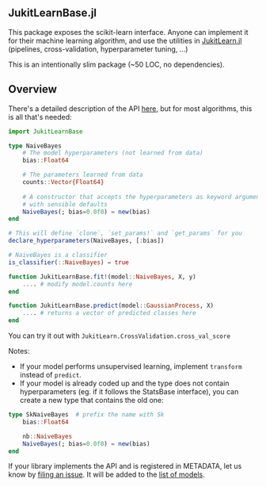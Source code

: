 JukitLearnBase.jl
------------

This package exposes the scikit-learn interface. Anyone can implement it for
their machine learning algorithm, and use the utilities
in [JukitLearn.jl](https://github.com/cstjean/ScikitLearn.jl)
(pipelines, cross-validation, hyperparameter tuning, ...)

This is an intentionally slim package (~50 LOC, no dependencies).

Overview
-----

There's a detailed description of the API [here](docs/API.md), but for most
algorithms, this is all that's needed:

```julia
import JukitLearnBase

type NaiveBayes
    # The model hyperparameters (not learned from data)
    bias::Float64

    # The parameters learned from data
    counts::Vector{Float64}
    
    # A constructor that accepts the hyperparameters as keyword arguments
    # with sensible defaults
    NaiveBayes(; bias=0.0f0) = new(bias)
end

# This will define `clone`, `set_params!` and `get_params` for you
declare_hyperparameters(NaiveBayes, [:bias])

# NaiveBayes is a classifier
is_classifier(::NaiveBayes) = true

function JukitLearnBase.fit!(model::NaiveBayes, X, y)
    .... # modify model.counts here
end

function JukitLearnBase.predict(model::GaussianProcess, X)
    .... # returns a vector of predicted classes here
end
```

You can try it out with `JukitLearn.CrossValidation.cross_val_score`

Notes:

- If your model performs unsupervised learning, implement `transform` instead of
`predict`.
- If your model is already coded up and the type does not contain
hyperparameters (eg. if it follows the StatsBase interface), you can create a
new type that contains the old one:

```julia
type SkNaiveBayes  # prefix the name with Sk
    bias::Float64

    nb::NaiveBayes
    NaiveBayes(; bias=0.0f0) = new(bias)
end
```

If your library implements the API and is registered in METADATA, let us know
by [filing an issue](https://github.com/cstjean/JukitLearn.jl/issues). It will
be added to the [list of
models](http://scikitlearnjl.readthedocs.org/en/latest/models/).
